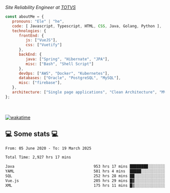 <p><em>Site Reliability Engineer at <a href="https://www.totvs.com/">TOTVS</a></br>
</em></p>


```javascript
const aboutMe = {
   pronouns: "Ele" | "he",
   code: [ Javascript, Typescript, HTML, CSS, Java, Golang, Python ],
   technologies: {
      frontEnd: {
         js: ["VueJS"],
         css: ["Vuetify"]
      },
      backEnd: {
         java: ["Spring", "Hibernate", "JPA"],
         misc: ["Bash", "Shell Script"]
      },
      devOps: ["AWS", "Docker", "Kubernetes"],
      databases: ["Oracle", "PostgreSQL", "MySQL"],
      misc: ["firebase"],
   },
   architecture: ["Single page applications", "Clean Architecture", "MVC", "Microservices"],
};
```
</br></br>
[![wakatime](https://wakatime.com/badge/user/a3a8ed06-d304-4d6b-bc86-4adc418cdea7.svg)](https://wakatime.com/@a3a8ed06-d304-4d6b-bc86-4adc418cdea7)
<h2>💻 Some stats 💻</h2>

<!--START_SECTION:waka-->

```txt
From: 05 June 2020 - To: 19 March 2025

Total Time: 2,927 hrs 17 mins

Java                                   953 hrs 17 mins ████████░░░░░░░░░░░░░░░░░   32.57 %
YAML                                   581 hrs 4 mins  █████░░░░░░░░░░░░░░░░░░░░   19.85 %
SQL                                    252 hrs 28 mins ██░░░░░░░░░░░░░░░░░░░░░░░   08.62 %
Vue.js                                 205 hrs 29 mins █▓░░░░░░░░░░░░░░░░░░░░░░░   07.02 %
XML                                    175 hrs 11 mins █▒░░░░░░░░░░░░░░░░░░░░░░░   05.98 %
```

<!--END_SECTION:waka-->
